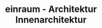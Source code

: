 ---
title: "einraum - Architektur Innenarchitektur"
url: /kaiserslautern/einraum-architektur-innenarchitektur/
shop: Möbel
---
